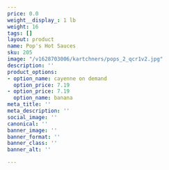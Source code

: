 ```yaml
---
price: 0.0
weight__display_: 1 lb
weight: 16
tags: []
layout: product
name: Pop's Hot Sauces
sku: 205
image: "/v1628703006/kartchners/pops_2_qcr1v2.jpg"
description: ''
product_options:
- option_name: cayenne on demand
  option_price: 7.19
- option_price: 7.19
  option_name: banana
meta_title: ''
meta_description: ''
social_image: ''
canonical: ''
banner_image: ''
banner_format: ''
banner_class: ''
banner_alt: ''

---
```

